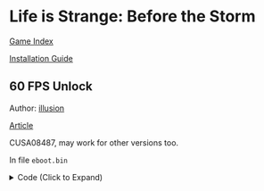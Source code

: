 # Life is Strange: Before the Storm

[Game Index](../README.md#games)

[Installation Guide](https://illusion0001.github.io/install-instructions/)

## 60 FPS Unlock

Author: [illusion](https://twitter.com/illusion0002)

[Article](https://illusion0001.github.io/patches/2021/05/11/wif-dawn-60fps/)

CUSA08487, may work for other versions too.

In file `eboot.bin`

<details>
<summary>Code (Click to Expand)</summary>

```
40 0F 95 C6 E8 DD CF 1B 00

40 0F 94 C6 E8 DD CF 1B 00
```

</details>
